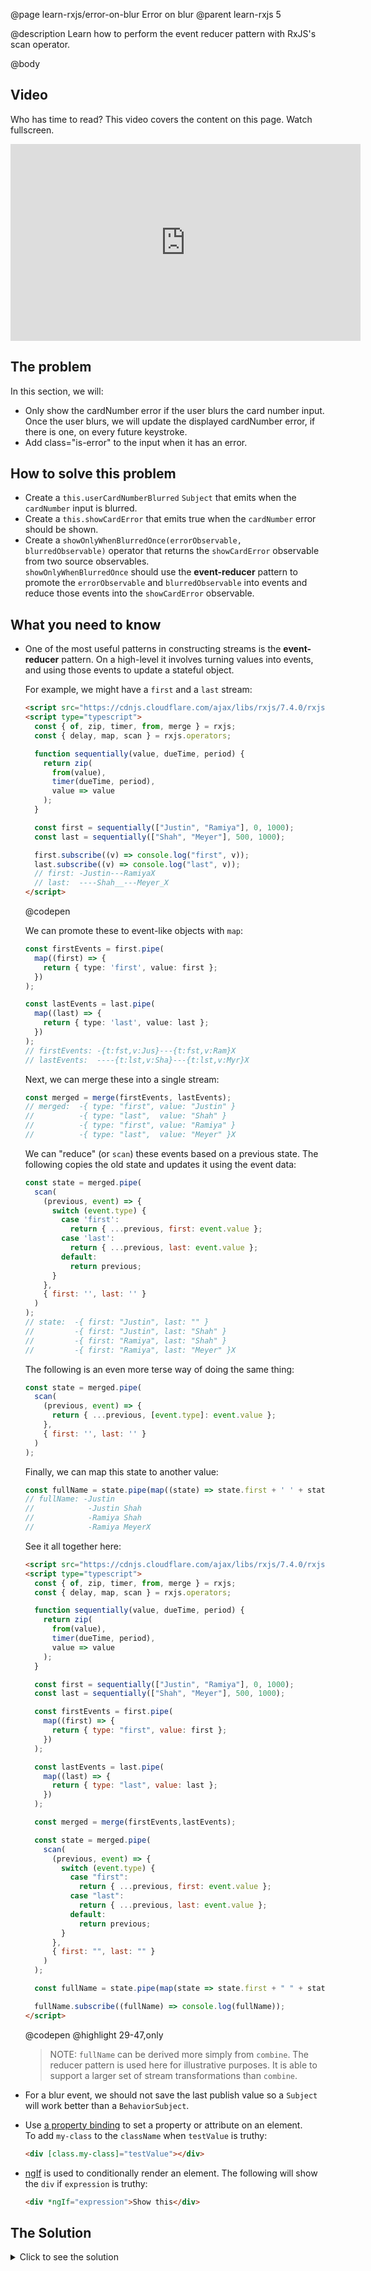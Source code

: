 @page learn-rxjs/error-on-blur Error on blur
@parent learn-rxjs 5

@description Learn how to perform the event reducer pattern with RxJS's scan operator.

@body

## Video

Who has time to read? This video covers the content on this page. Watch fullscreen.

<iframe width="560" height="315" src="https://www.youtube.com/embed/3cM-IaOO048" frameborder="0" allow="accelerometer; autoplay; encrypted-media; gyroscope; picture-in-picture" allowfullscreen></iframe>

## The problem

In this section, we will:

- Only show the cardNumber error if the user blurs the card number input. Once the user blurs,
  we will update the displayed cardNumber error, if there is one, on every future keystroke.
- Add class="is-error" to the input when it has an error.

## How to solve this problem

- Create a `this.userCardNumberBlurred` `Subject` that emits when the `cardNumber` input is blurred.
- Create a `this.showCardError` that emits true when the `cardNumber` error should be shown.
- Create a `showOnlyWhenBlurredOnce(errorObservable, blurredObservable)` operator that returns
  the `showCardError` observable from two source observables.  
  `showOnlyWhenBlurredOnce` should use the **event-reducer** pattern to
  promote the `errorObservable` and `blurredObservable` into events and
  reduce those events into the `showCardError` observable.

## What you need to know

- One of the most useful patterns in constructing streams is the **event-reducer**
  pattern. On a high-level it involves turning values into events, and using those
  events to update a stateful object.

  For example, we might have a `first` and a `last` stream:

  ```html
  <script src="https://cdnjs.cloudflare.com/ajax/libs/rxjs/7.4.0/rxjs.umd.min.js"></script>
  <script type="typescript">
    const { of, zip, timer, from, merge } = rxjs;
    const { delay, map, scan } = rxjs.operators;

    function sequentially(value, dueTime, period) {
      return zip(
        from(value),
        timer(dueTime, period),
        value => value
      );
    }

    const first = sequentially(["Justin", "Ramiya"], 0, 1000);
    const last = sequentially(["Shah", "Meyer"], 500, 1000);

    first.subscribe((v) => console.log("first", v));
    last.subscribe((v) => console.log("last", v));
    // first: -Justin---RamiyaX
    // last:  ----Shah__---Meyer_X
  </script>
  ```

  @codepen

  We can promote these to event-like objects with `map`:

  ```typescript
  const firstEvents = first.pipe(
    map((first) => {
      return { type: 'first', value: first };
    })
  );

  const lastEvents = last.pipe(
    map((last) => {
      return { type: 'last', value: last };
    })
  );
  // firstEvents: -{t:fst,v:Jus}---{t:fst,v:Ram}X
  // lastEvents:  ----{t:lst,v:Sha}---{t:lst,v:Myr}X
  ```

  Next, we can merge these into a single stream:

  ```js
  const merged = merge(firstEvents, lastEvents);
  // merged:  -{ type: "first", value: "Justin" }
  //          -{ type: "last",  value: "Shah" }
  //          -{ type: "first", value: "Ramiya" }
  //          -{ type: "last",  value: "Meyer" }X
  ```

  We can "reduce" (or `scan`) these events based on a previous
  state. The following copies the old state and updates it using the event
  data:

  ```js
  const state = merged.pipe(
    scan(
      (previous, event) => {
        switch (event.type) {
          case 'first':
            return { ...previous, first: event.value };
          case 'last':
            return { ...previous, last: event.value };
          default:
            return previous;
        }
      },
      { first: '', last: '' }
    )
  );
  // state:  -{ first: "Justin", last: "" }
  //         -{ first: "Justin", last: "Shah" }
  //         -{ first: "Ramiya", last: "Shah" }
  //         -{ first: "Ramiya", last: "Meyer" }X
  ```

  The following is an even more terse way of doing the same thing:

  ```js
  const state = merged.pipe(
    scan(
      (previous, event) => {
        return { ...previous, [event.type]: event.value };
      },
      { first: '', last: '' }
    )
  );
  ```

  Finally, we can map this state to another value:

  ```js
  const fullName = state.pipe(map((state) => state.first + ' ' + state.last));
  // fullName: -Justin
  //            -Justin Shah
  //            -Ramiya Shah
  //            -Ramiya MeyerX
  ```

  See it all together here:

  ```html
  <script src="https://cdnjs.cloudflare.com/ajax/libs/rxjs/7.4.0/rxjs.umd.min.js"></script>
  <script type="typescript">
    const { of, zip, timer, from, merge } = rxjs;
    const { delay, map, scan } = rxjs.operators;

    function sequentially(value, dueTime, period) {
      return zip(
        from(value),
        timer(dueTime, period),
        value => value
      );
    }

    const first = sequentially(["Justin", "Ramiya"], 0, 1000);
    const last = sequentially(["Shah", "Meyer"], 500, 1000);

    const firstEvents = first.pipe(
      map((first) => {
        return { type: "first", value: first };
      })
    );

    const lastEvents = last.pipe(
      map((last) => {
        return { type: "last", value: last };
      })
    );

    const merged = merge(firstEvents,lastEvents);

    const state = merged.pipe(
      scan(
        (previous, event) => {
          switch (event.type) {
            case "first":
              return { ...previous, first: event.value };
            case "last":
              return { ...previous, last: event.value };
            default:
              return previous;
          }
        },
        { first: "", last: "" }
      )
    );

    const fullName = state.pipe(map(state => state.first + " " + state.last));

    fullName.subscribe((fullName) => console.log(fullName));
  </script>
  ```

  @codepen
  @highlight 29-47,only

  > NOTE: `fullName` can be derived more simply from `combine`. The reducer
  > pattern is used here for illustrative purposes. It is able to support a larger
  > set of stream transformations than `combine`.

- For a blur event, we should not save the last publish value
  so a `Subject` will work better than a `BehaviorSubject`.
- Use [a property binding](https://angular.io/guide/property-binding) to set a property or attribute on an element.  
  To add `my-class` to the `className` when `testValue` is truthy:

  ```html
  <div [class.my-class]="testValue"></div>
  ```

- [ngIf](https://angular.io/api/common/NgIf) is used to conditionally render
  an element. The following will show the `div` if `expression` is truthy:
  ```html
  <div *ngIf="expression">Show this</div>
  ```

## The Solution

<details>
<summary>Click to see the solution</summary>
@sourceref ./5-error-on-blur.html
@codepen
@highlight 13-14,35-81,87,94-95,112,119,only
</details>
